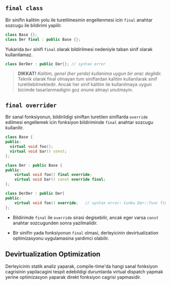 ## `final class`
Bir sinifin kalitim yolu ile turetilmesinin engellenmesi icin `final` anahtar sozcugu ile bildirimi yapilir.

```C++
class Base {};
class Der final : public Base {};
```
Yukarida `Der` sinifi `final` olarak bildirilmesi nedeniyle taban sinif olarak kullanilamaz.
```C++
class DerDer : public Der{}; // syntax error
```

> **DIKKAT!**
> *Kalitim, genel (her yerde) kullanima uygun bir arac degildir.*
> Teknik olarak final olmayan tum siniflardan kalitim kullanilarak sinif  turetilebilmektedir. Ancak her sinif kalitim ile kullanilmaya uygun bicimde tasarlanmadigini goz onune almayi unutmayin. 

## `final overrider`
Bir sanal fonksiyonun, bildirildigi siniftan turetilen siniflarda `override` edilmesi engellemek icin fonksiyon bildiriminde `final` anahtar sozcugu kullanilir.

```C++
class Base {
public:
  virtual void foo();
  virtual void bar() const;
};

class Der : public Base {
public:
    virtual void foo() final override;
    virtual void bar() const override final;
};

class DerDer : public Der{
public:
    virtual void foo() override;   // syntax error: Cunku Der::func final
};
```

* Bildirimde `final` ile `override` sirasi degisebilir, ancak eger varsa `const` anahtar sozcugunden sonra yazilmalidir.

* Bir sinifin yada fonksiyonun `final` olmasi, derleyicinin devirtualization optimizasyonu uygulamasina yardimci olabilir.

## Devirtualization Optimization
Derleyicinin statik analiz yaparak, compile-time'da hangi sanal fonksiyon cagrisinin yapilacagini tespit edebildigi durumlarda virtual dispatch yapmak yerine optimizasyon yaparak direkt fonksiyon cagrisi yapmasidir.
